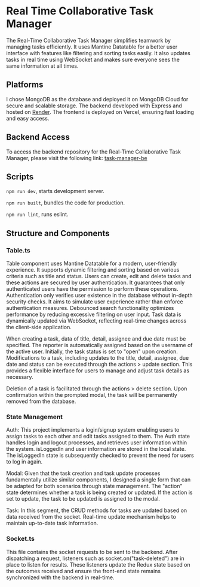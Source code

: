 # Real Time Collaborative Task Manager

The Real-Time Collaborative Task Manager simplifies teamwork by managing tasks efficiently. It uses Mantine Datatable for a better user interface with features like filtering and sorting tasks easily. It also updates tasks in real time using WebSocket and makes sure everyone sees the same information at all times.

## Platforms

I chose MongoDB as the database and deployed it on MongoDB Cloud for secure and scalable storage. The backend developed with Express and hosted on [Render](https://task-manager-be-ecsh.onrender.com). The frontend is deployed on Vercel, ensuring fast loading and easy access.

## Backend Access

To access the backend repository for the Real-Time Collaborative Task Manager, please visit the following link: [task-manager-be](https://github.com/haticedalkiran/task-manager-be)

## Scripts

`npm run dev`, starts development server.

`npm run built`, bundles the code for production.

`npm run lint`, runs eslint.

## Structure and Components

### Table.ts

Table component uses Mantine Datatable for a modern, user-friendly experience. It supports dynamic filtering and sorting based on various criteria such as title and status. Users can create, edit and delete tasks and these actions are secured by user authentication. It guarantees that only authenticated users have the permission to perform these operations. Authentication only verifies user existence in the database without in-depth security checks. It aims to simulate user experience rather than enforce authentication measures. Debounced search functionality optimizes performance by reducing excessive filtering on user input. Task data is dynamically updated via WebSocket, reflecting real-time changes across the client-side application.

When creating a task, data of title, detail, assignee and due date must be specified. The reporter is automatically assigned based on the username of the active user. Initially, the task status is set to "open" upon creation.
Modifications to a task, including updates to the title, detail, assignee, due date and status can be executed through the actions > update section. This provides a flexible interface for users to manage and adjust task details as necessary.

Deletion of a task is facilitated through the actions > delete section. Upon confirmation within the prompted modal, the task will be permanently removed from the database.

### State Management

Auth: This project implements a login/signup system enabling users to assign tasks to each other and edit tasks assigned to them. The Auth state handles login and logout processes, and retrieves user information within the system. isLoggedIn and user information are stored in the local state. The isLoggedIn state is subsequently checked to prevent the need for users to log in again.

Modal: Given that the task creation and task update processes fundamentally utilize similar components, I designed a single form that can be adapted for both scenarios through state management. The "action" state determines whether a task is being created or updated. If the action is set to update, the task to be updated is assigned to the modal.

Task: In this segment, the CRUD methods for tasks are updated based on data received from the socket. Real-time update mechanism helps to maintain up-to-date task information.

### Socket.ts

This file contains the socket requests to be sent to the backend. After dispatching a request, listeners such as socket.on("task-deleted") are in place to listen for results. These listeners update the Redux state based on the outcomes received and ensure the front-end state remains synchronized with the backend in real-time.
